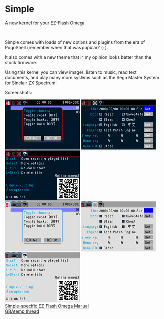<html>
<body>
<h1>Simple</h1>
<p>A new kernel for your EZ-Flash Omega</p><br />
<p>Simple comes with loads of new options and plugins from the era of PogoShell (remember when that was popular? :) ).</p>
<p>It also comes with a new theme that in my opinion looks better than the stock firmware.</p>
<p>Using this kernel you can view images, listen to music, read text documents, and play many more systems such as the Sega Master System for Sinclair ZX Spectrum!</p>

<p>Screenshots:</p>
<img src="images/simplelight/simplelight-0.png">
<img src="images/simplelight/simplelight-1.png">
<img src="images/simplelight/simplelight-2.png"><br />
<img src="images/simplelight/simplelight-0l.png">
<img src="images/simplelight/simplelight-1l.png">
<img src="images/simplelight/simplelight-2l.png"><br />
<a href="omegamanual.html">Simple-specific EZ-Flash Omega Manual</a><br />
<a href="https://gbatemp.net/threads/new-theme-for-ez-flash-omega.520665/page-15">GBAtemp thread</a><br />
</body>
</html>